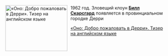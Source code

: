 <!--2025-07-30 08:00:11-->
<div class="yb">
  <div class="rss kino_kino"><a href="https://www.kino-teatr.ru/video/51802/" title="«Оно: Добро пожаловать в Дерри». Тизер на английском языке"><img src="https://www.kino-teatr.ru/video/2/0/51802/poster.jpg" width="196" height="147" align="left" hspace="5" style="margin: 0px 10px 0px 5px" alt="«Оно: Добро пожаловать в Дерри». Тизер на английском языке"/></a>1962 год. Зловещий клоун <a href=https://www.kino-teatr.ru/kino/acter/m/euro/362845/bio/ target=_blank><strong>Билл Скарсгард</strong></a> появляется в провинциальном городке Дерри <p class="titl"><a href="https://www.kino-teatr.ru/video/51802/">«Оно: Добро пожаловать в Дерри». Тизер на английском языке</a></p></div>
</div>
